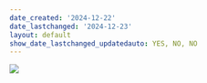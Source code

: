 ```yaml
---
date_created: '2024-12-22'
date_lastchanged: '2024-12-23'
layout: default
show_date_lastchanged_updatedauto: YES, NO, NO
---
```




![](https://leonsanten.info/images/backgrounds/shape-5.png)